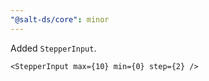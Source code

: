 ```yaml
---
"@salt-ds/core": minor
---
```


Added `StepperInput`.

```tsx
<StepperInput max={10} min={0} step={2} />
```
